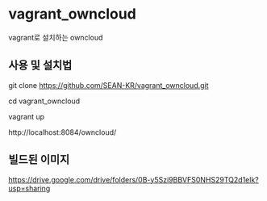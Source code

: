 # vagrant_owncloud
vagrant로 설치하는 owncloud

## 사용 및 설치법

git clone https://github.com/SEAN-KR/vagrant_owncloud.git

cd vagrant_owncloud

vagrant up

http://localhost:8084/owncloud/


## 빌드된 이미지

https://drive.google.com/drive/folders/0B-y5Szi9BBVFS0NHS29TQ2d1elk?usp=sharing

